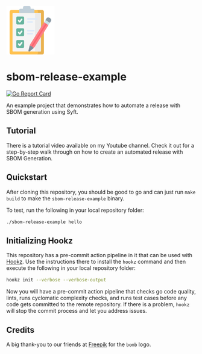 ![](img/sbom128x128.png)

# sbom-release-example

[![Go Report Card](https://goreportcard.com/badge/github.com/djschleen/sbom-release-example)](https://goreportcard.com/report/github.com/djschleen/sbom-release-example)

An example project that demonstrates how to automate a release with SBOM generation using Syft.

## Tutorial

There is a tutorial video available on my Youtube channel. Check it out for a step-by-step walk through on how to create an automated release with SBOM Generation.

## Quickstart

After cloning this repository, you should be good to go and can just run ```make build``` to make the ```sbom-release-example``` binary. 

To test, run the following in your local repository folder:

``` bash
./sbom-release-example hello
```

## Initializing Hookz

This repository has a pre-commit action pipeline in it that can be used with [Hookz](https://github.com/devops-kung-fu/hookz). Use the instructions there to install the ```hookz``` command and then execute the following in your local repository folder:

``` bash
hookz init --verbose --verbose-output
```
Now you will have a pre-commit action pipeline that checks go code quality, lints, runs cyclomatic complexity checks, and runs test cases before any code gets committed to the remote repository. If there is a problem, ```hookz``` will stop the commit process and let you address issues.

## Credits

A big thank-you to our friends at [Freepik](https://www.flaticon.com/authors/freepik) for the ```bomb``` logo.
